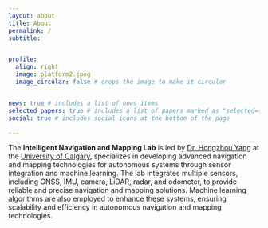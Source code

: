 ```yaml
---
layout: about
title: About
permalink: /
subtitle: 


profile:
  align: right
  image: platform2.jpeg
  image_circular: false # crops the image to make it circular


news: true # includes a list of news items
selected_papers: true # includes a list of papers marked as "selected={true}"
social: true # includes social icons at the bottom of the page

---
```



The **Intelligent Navigation and Mapping Lab**
is led by [Dr. Hongzhou Yang](https://profiles.ucalgary.ca/hongzhou-yang) at the [University of Calgary](https://www.ucalgary.ca/), specializes in developing advanced navigation and mapping technologies for autonomous systems through sensor integration and machine learning. The lab integrates multiple sensors, including GNSS, IMU, camera, LiDAR, radar, and odometer, to provide reliable and precise navigation and mapping solutions. Machine learning algorithms are also employed to enhance these systems, ensuring scalability and efficiency in autonomous navigation and mapping technologies.
